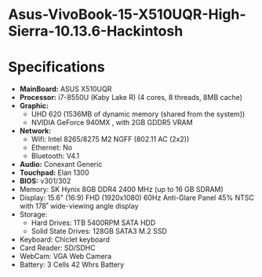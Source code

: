 # Asus-VivoBook-15-X510UQR-High-Sierra-10.13.6-Hackintosh

# Specifications

- **MainBoard:** ASUS X510UQR
- **Processor:** i7-8550U (Kaby Lake R) (4 cores, 8 threads, 8MB cache)
- **Graphic:** 
  + UHD 620 (1536MB of dynamic memory (shared from the system))
  + NVIDIA GeForce 940MX , with 2GB GDDR5 VRAM
- **Network:**
  + Wifi: Intel 8265/8275 M2 NGFF (802.11 AC (2x2))
  + Ethernet: No
  + Bluetooth: V4.1
- **Audio:** Conexant Generic
- **Touchpad:** Elan 1300
- **BIOS:** v301/302
- Memory: SK Hynix 8GB DDR4 2400 MHz (up to 16 GB SDRAM)
- Display: 15.6" (16:9) FHD (1920x1080) 60Hz Anti-Glare Panel 45% NTSC with 178˚ wide-viewing angle display
- Storage:
  + Hard Drives: 1TB 5400RPM SATA HDD
  + Solid State Drives: 128GB SATA3 M.2 SSD
- Keyboard: Chiclet keyboard
- Card Reader: SD/SDHC
- WebCam: VGA Web Camera
- Battery: 3 Cells 42 Whrs Battery
